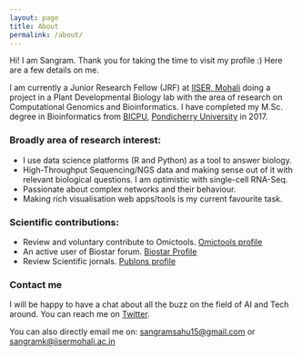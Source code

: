 ```yaml
---
layout: page
title: About
permalink: /about/
---
```


Hi! I am Sangram.
Thank you for taking the time to visit my profile :)
Here are a few details on me.

I am currently a Junior Research Fellow (JRF) at [IISER, Mohali] doing a project in a Plant Developmental Biology lab with the area of research on Computational Genomics and Bioinformatics. I have completed my M.Sc. degree in Bioinformatics from [BICPU], [Pondicherry University] in 2017.

### Broadly area of research interest:
* I use data science platforms (R and Python) as a tool to answer biology.
* High-Throughput Sequencing/NGS data and making sense out of it with relevant biological questions. I am optimistic with single-cell RNA-Seq.
* Passionate about complex networks and their behaviour.
* Making rich visualisation web apps/tools is my current favourite task.

### Scientific contributions:
* Review and voluntary contribute to Omictools. [Omictools profile](https://omictools.com/profile/sangram-github)
* An active user of Biostar forum. [Biostar Profile](https://www.biostars.org/u/36693/)
* Review Scientific jornals. [Publons profile](publons.com/a/1564864/)


### Contact me
I will be happy to have a chat about all the buzz on the field of AI and Tech around. You can reach me on [Twitter](https://twitter.com/sangram_ksahu).

You can also directly email me on:
[sangramsahu15@gmail.com](mailto:sangramsahu15@gmail.com) or [sangramk@iisermohali.ac.in](mailto:sangramk@iisermohali.ac.in)


[Pondicherry University]: http://www.pondiuni.edu.in
[BICPU]: https://www.bicpu.edu.in
[IISER, Mohali]: http://iisermohali.ac.in
